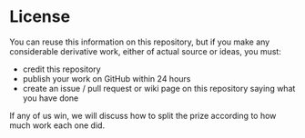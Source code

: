 # License

You can reuse this information on this repository, but if you make any considerable derivative work, either of actual source or ideas, you must:

- credit this repository
- publish your work on GitHub within 24 hours
- create an issue / pull request or wiki page on this repository saying what you have done

If any of us win, we will discuss how to split the prize according to how much work each one did.
